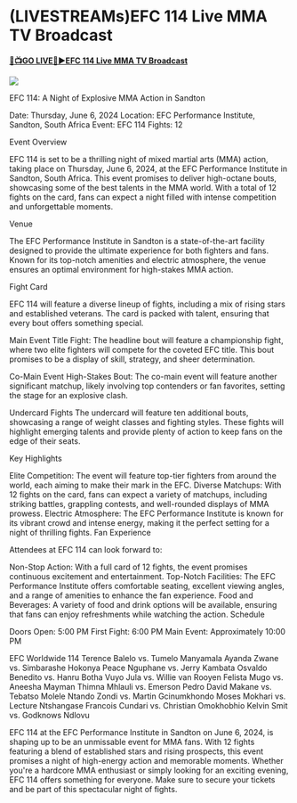 # (LIVESTREAMs​)​*​* EFC 114 Live MMA TV Broadcast

<b><a rel="noopener nofollow" href="https://sportswatch.live/boxing/">🔴📺GO LIVE📲▶EFC 114 Live MMA TV Broadcast</a></b>

[![](https://gitlab.com/gitlab-org/growthproject/uploads/530917e2ec5ef3de8f08074ec6ebb5f8/tv-image.gif)](https://sportswatch.live/boxing/)

EFC 114: A Night of Explosive MMA Action in Sandton

Date: Thursday, June 6, 2024
Location: EFC Performance Institute, Sandton, South Africa
Event: EFC 114
Fights: 12

Event Overview

EFC 114 is set to be a thrilling night of mixed martial arts (MMA) action, taking place on Thursday, June 6, 2024, at the EFC Performance Institute in Sandton, South Africa. This event promises to deliver high-octane bouts, showcasing some of the best talents in the MMA world. With a total of 12 fights on the card, fans can expect a night filled with intense competition and unforgettable moments.

Venue

The EFC Performance Institute in Sandton is a state-of-the-art facility designed to provide the ultimate experience for both fighters and fans. Known for its top-notch amenities and electric atmosphere, the venue ensures an optimal environment for high-stakes MMA action.

Fight Card

EFC 114 will feature a diverse lineup of fights, including a mix of rising stars and established veterans. The card is packed with talent, ensuring that every bout offers something special.

Main Event
Title Fight: The headline bout will feature a championship fight, where two elite fighters will compete for the coveted EFC title. This bout promises to be a display of skill, strategy, and sheer determination.

Co-Main Event
High-Stakes Bout: The co-main event will feature another significant matchup, likely involving top contenders or fan favorites, setting the stage for an explosive clash.

Undercard Fights
The undercard will feature ten additional bouts, showcasing a range of weight classes and fighting styles. These fights will highlight emerging talents and provide plenty of action to keep fans on the edge of their seats.

Key Highlights

Elite Competition: The event will feature top-tier fighters from around the world, each aiming to make their mark in the EFC.
Diverse Matchups: With 12 fights on the card, fans can expect a variety of matchups, including striking battles, grappling contests, and well-rounded displays of MMA prowess.
Electric Atmosphere: The EFC Performance Institute is known for its vibrant crowd and intense energy, making it the perfect setting for a night of thrilling fights.
Fan Experience

Attendees at EFC 114 can look forward to:

Non-Stop Action: With a full card of 12 fights, the event promises continuous excitement and entertainment.
Top-Notch Facilities: The EFC Performance Institute offers comfortable seating, excellent viewing angles, and a range of amenities to enhance the fan experience.
Food and Beverages: A variety of food and drink options will be available, ensuring that fans can enjoy refreshments while watching the action.
Schedule

Doors Open: 5:00 PM
First Fight: 6:00 PM
Main Event: Approximately 10:00 PM

EFC Worldwide 114
Terence Balelo vs. Tumelo Manyamala
Ayanda Zwane vs. Simbarashe Hokonya
Peace Nguphane vs. Jerry Kambata
Osvaldo Benedito vs. Hanru Botha
Vuyo Jula vs. Willie van Rooyen
Felista Mugo vs. Aneesha Mayman
Thimna Mhlauli vs. Emerson Pedro
David Makane vs. Tebatso Molele
Ntando Zondi vs. Martin Gcinumkhondo
Moses Mokhari vs. Lecture Ntshangase
Francois Cundari vs. Christian Omokhobhio
Kelvin Smit vs. Godknows Ndlovu

EFC 114 at the EFC Performance Institute in Sandton on June 6, 2024, is shaping up to be an unmissable event for MMA fans. With 12 fights featuring a blend of established stars and rising prospects, this event promises a night of high-energy action and memorable moments. Whether you're a hardcore MMA enthusiast or simply looking for an exciting evening, EFC 114 offers something for everyone. Make sure to secure your tickets and be part of this spectacular night of fights.
